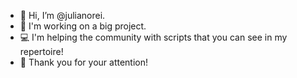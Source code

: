 - 👋 Hi, I’m @julianorei.
- 👀 I'm working on a big project.
- 💻 I'm helping the community with scripts that you can see in my repertoire!
- 💞 Thank you for your attention!
